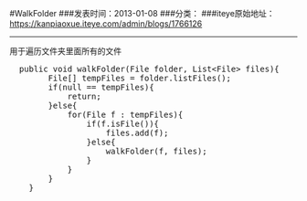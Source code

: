 #WalkFolder
###发表时间：2013-01-08
###分类：
###iteye原始地址：<a href="https://kanpiaoxue.iteye.com/admin/blogs/1766126" target="_blank">https://kanpiaoxue.iteye.com/admin/blogs/1766126</a>

---

<p>用于遍历文件夹里面所有的文件</p>
<p> </p>
<pre name="code" class="java">	public void walkFolder(File folder, List&lt;File&gt; files){
		File[] tempFiles = folder.listFiles();
		if(null == tempFiles){
			return;
		}else{
			for(File f : tempFiles){
				if(f.isFile()){
					files.add(f);
				}else{
					walkFolder(f, files);
				}
			}
		}
	}</pre>